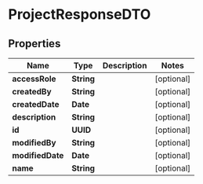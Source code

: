 

# ProjectResponseDTO


## Properties

| Name | Type | Description | Notes |
|------------ | ------------- | ------------- | -------------|
|**accessRole** | **String** |  |  [optional] |
|**createdBy** | **String** |  |  [optional] |
|**createdDate** | **Date** |  |  [optional] |
|**description** | **String** |  |  [optional] |
|**id** | **UUID** |  |  [optional] |
|**modifiedBy** | **String** |  |  [optional] |
|**modifiedDate** | **Date** |  |  [optional] |
|**name** | **String** |  |  [optional] |



